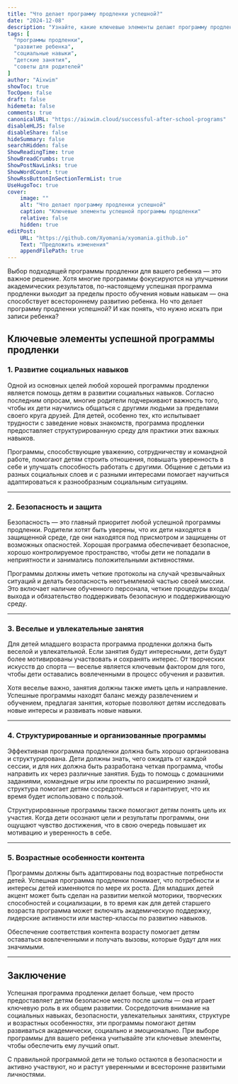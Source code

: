```yaml
---
title: "Что делает программу продленки успешной?"
date: "2024-12-08"
description: "Узнайте, какие ключевые элементы делают программу продленки успешной и как выбрать подходящую программу для вашего ребенка."
tags: [
  "программы продленки",
  "развитие ребенка",
  "социальные навыки",
  "детские занятия",
  "советы для родителей"
]
author: "Aixwim"
showToc: true
TocOpen: false
draft: false
hidemeta: false
comments: true
canonicalURL: "https://aixwim.cloud/successful-after-school-programs"
disableHLJS: false
disableShare: false
hideSummary: false
searchHidden: false
ShowReadingTime: true
ShowBreadCrumbs: true
ShowPostNavLinks: true
ShowWordCount: true
ShowRssButtonInSectionTermList: true
UseHugoToc: true
cover:
    image: ""
    alt: "Что делает программу продленки успешной"
    caption: "Ключевые элементы успешной программы продленки"
    relative: false
    hidden: true
editPost:
    URL: "https://github.com/Xyomania/xyomania.github.io"
    Text: "Предложить изменения"
    appendFilePath: true
---
```


Выбор подходящей программы продленки для вашего ребенка — это важное решение. Хотя многие программы фокусируются на улучшении академических результатов, по-настоящему успешная программа продленки выходит за пределы просто обучения новым навыкам — она способствует всестороннему развитию ребенка. Но что делает программу продленки успешной? И как понять, что нужно искать при записи ребенка?

<!--more-->

## Ключевые элементы успешной программы продленки

### 1. **Развитие социальных навыков**

Одной из основных целей любой хорошей программы продленки является помощь детям в развитии социальных навыков. Согласно последним опросам, многие родители подчеркивают важность того, чтобы их дети научились общаться с другими людьми за пределами своего круга друзей. Для детей, особенно тех, кто испытывает трудности с заведение новых знакомств, программа продленки предоставляет структурированную среду для практики этих важных навыков.

Программы, способствующие уважению, сотрудничеству и командной работе, помогают детям строить отношения, повышать уверенность в себе и улучшать способность работать с другими. Общение с детьми из разных социальных слоев и с разными интересами помогает научиться адаптироваться к разнообразным социальным ситуациям.

---

### 2. **Безопасность и защита**

Безопасность — это главный приоритет любой успешной программы продленки. Родители хотят быть уверены, что их дети находятся в защищенной среде, где они находятся под присмотром и защищены от возможных опасностей. Хорошая программа обеспечивает безопасное, хорошо контролируемое пространство, чтобы дети не попадали в неприятности и занимались положительными активностями.

Программы должны иметь четкие протоколы на случай чрезвычайных ситуаций и делать безопасность неотъемлемой частью своей миссии. Это включает наличие обученного персонала, четкие процедуры входа/выхода и обязательство поддерживать безопасную и поддерживающую среду.

---

### 3. **Веселые и увлекательные занятия**

Для детей младшего возраста программа продленки должна быть веселой и увлекательной. Если занятия будут интересными, дети будут более мотивированы участвовать и сохранять интерес. От творческих искусств до спорта — веселье является ключевым фактором для того, чтобы дети оставались вовлеченными в процесс обучения и развития.

Хотя веселье важно, занятия должны также иметь цель и направление. Успешные программы находят баланс между развлечением и обучением, предлагая занятия, которые позволяют детям исследовать новые интересы и развивать новые навыки.

---

### 4. **Структурированные и организованные программы**

Эффективная программа продленки должна быть хорошо организована и структурирована. Дети должны знать, чего ожидать от каждой сессии, и для них должна быть разработана четкая программа, чтобы направить их через различные занятия. Будь то помощь с домашними заданиями, командные игры или проекты по расширению знаний, структура помогает детям сосредоточиться и гарантирует, что их время будет использовано с пользой.

Структурированные программы также помогают детям понять цель их участия. Когда дети осознают цели и результаты программы, они ощущают чувство достижения, что в свою очередь повышает их мотивацию и уверенность в себе.

---

### 5. **Возрастные особенности контента**

Программы должны быть адаптированы под возрастные потребности детей. Успешная программа продленки понимает, что потребности и интересы детей изменяются по мере их роста. Для младших детей акцент может быть сделан на развитии мелкой моторики, творческих способностей и социализации, в то время как для детей старшего возраста программа может включать академическую поддержку, лидерские активности или мастер-классы по развитию навыков.

Обеспечение соответствия контента возрасту помогает детям оставаться вовлеченными и получать вызовы, которые будут для них значимыми.

---

## Заключение

Успешная программа продленки делает больше, чем просто предоставляет детям безопасное место после школы — она играет ключевую роль в их общем развитии. Сосредоточив внимание на социальных навыках, безопасности, увлекательных занятиях, структуре и возрастных особенностях, эти программы помогают детям развиваться академически, социально и эмоционально. При выборе программы для вашего ребенка учитывайте эти ключевые элементы, чтобы обеспечить ему лучший опыт.

С правильной программой дети не только остаются в безопасности и активно участвуют, но и растут уверенными и всесторонне развитыми личностями.
